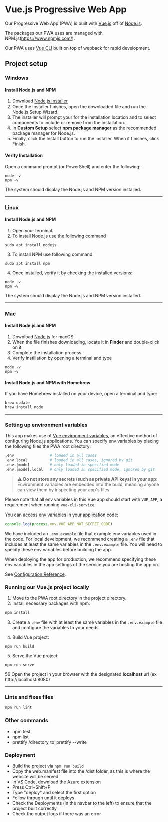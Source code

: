 # Vue.js Progressive Web App

Our Progressive Web App (PWA) is built with [Vue.js](https://vuejs.org/) off of [Node.js](https://nodejs.org/en/). 

The packages our PWA uses are managed with NPM.js(https://www.npmjs.com/).

Our PWA uses [Vue CLI](https://cli.vuejs.org/guide/) built on top of wepback for rapid development.

## Project setup
### Windows
#### Install Node.js and NPM
1) Download [Node.js Installer](https://nodejs.org/en/download/)
2) Once the installer finishes, open the downloaded file and run the Node.js Setup Wizard.
3) The installer will prompt your for the installation location and to select components to include or remove from the installation.
4) In **Custom Setup** select **npm package manager** as the recommended package manager for Node.js.
5) Finally, click the Install button to run the installer. When it finishes, click Finish.

#### Verify Installation
Open a command prompt (or PowerShell) and enter the following:
```
node -v
npm -v
```
The system should display the Node.js and NPM version installed.
***
### Linux
#### Install Node.js and NPM
1) Open your terminal.
2) To install Node.js use the following command
```
sudo apt install nodejs
```
3) To install NPM use following command
```
sudo apt install npm
```
4) Once installed, verify it by checking the installed versions:
```
node -v
npm -v
```
The system should display the Node.js and NPM version installed.
***
### Mac
#### Install Node.js and NPM
1) Download [Node.js](https://nodejs.org/en/download/) for macOS.
2) When the file finishes downloading, locate it in **Finder** and double-click on it.
3) Complete the installation process. 
4) Verify instillation by opening a terminal and type
```
node -v
npm -v
```
#### Install Node.js and NPM with Homebrew
If you have Homebrew installed on your device, open a terminal and type:
```
brew update
brew install node
```
***

### Setting up environment variables
This app makes use of [Vue environment variables](https://cli.vuejs.org/guide/mode-and-env.html), an effective method of configuring Node.js applications. You can specify env variables by placing the following files the PWA root directory: 

```sh
.env                # loaded in all cases
.env.local          # loaded in all cases, ignored by git
.env.[mode]         # only loaded in specified mode
.env.[mode].local   # only loaded in specified mode, ignored by git
```
> :warning: **Do not store any secrets (such as private API keys) in your app**: Environment variables are embedded into the build, meaning anyone can view them by inspecting your app's files.



Please note that all env variables in this Vue app should start with `VUE_APP`, a requirement when running `vue-cli-service`.

You can access env variables in your application code:

```js
console.log(process.env.VUE_APP_NOT_SECRET_CODE)
```

We have included an `.env.example` file that example env variables used in the code.  For local development, we recommend creating a `.env` file that includes at least the same variables in the `.env.example` file. You will need to specify these env variables before building the app.

When deploying the app for production, we recommend specifying these env variables in the app settings of the service you are hosting the app on.

See [Configuration Reference](https://cli.vuejs.org/config/).

### Running our Vue.js project locally
1) Move to the PWA root directory in the project directory.
2) Install necessary packages with npm:

```
npm install
```
3) Create a `.env` file with at least the same variables in the `.env.example` file and configure the variables to your needs.

4) Build Vue project:

```
npm run build
```
5) Serve the Vue project:

```
npm run serve
```
56 Open the project in your browser with the designated **localhost** url (ex http://localhost:8080) 

***
### Lints and fixes files
```
npm run lint
```

### Other commands
- npm test
- npm list
- prettify /directory_to_prettify --write


### Deployment
- Build the project via `npm run build`
- Copy the web.manifest file into the /dist folder, as this is where the website will be served
- In VS Code, download the Azure extension
- Press Ctrl+Shift+P
- Type "deploy" and select the first option
- Follow through until it deploys
- Check the Deployments (in the navbar to the left) to ensure that the project built correctly
- Check the output logs if there was an error